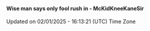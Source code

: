 #### Wise man says only fool rush in - McKidKneeKaneSir
Updated on 02/01/2025 - 16:13:21 (UTC) Time Zone
